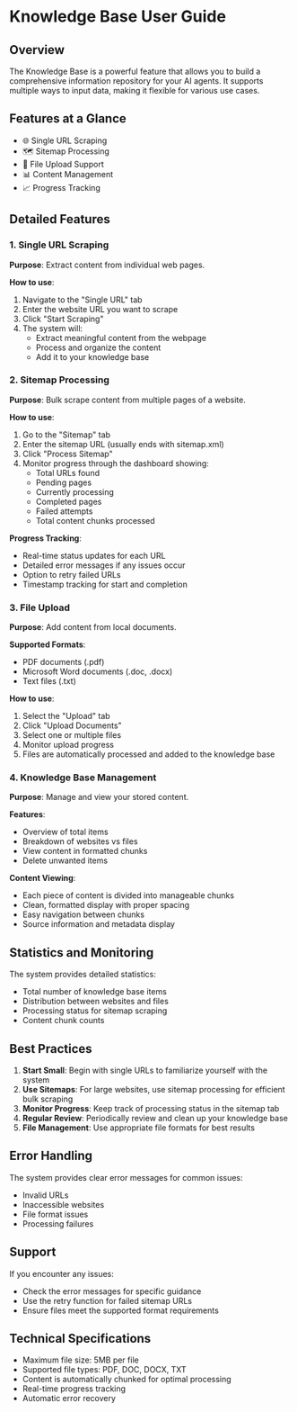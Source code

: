 # Knowledge Base User Guide

## Overview
The Knowledge Base is a powerful feature that allows you to build a comprehensive information repository for your AI agents. It supports multiple ways to input data, making it flexible for various use cases.

## Features at a Glance
- 🌐 Single URL Scraping
- 🗺️ Sitemap Processing
- 📁 File Upload Support
- 📊 Content Management
- 📈 Progress Tracking

## Detailed Features

### 1. Single URL Scraping
**Purpose**: Extract content from individual web pages.

**How to use**:
1. Navigate to the "Single URL" tab
2. Enter the website URL you want to scrape
3. Click "Start Scraping"
4. The system will:
   - Extract meaningful content from the webpage
   - Process and organize the content
   - Add it to your knowledge base

### 2. Sitemap Processing
**Purpose**: Bulk scrape content from multiple pages of a website.

**How to use**:
1. Go to the "Sitemap" tab
2. Enter the sitemap URL (usually ends with sitemap.xml)
3. Click "Process Sitemap"
4. Monitor progress through the dashboard showing:
   - Total URLs found
   - Pending pages
   - Currently processing
   - Completed pages
   - Failed attempts
   - Total content chunks processed

**Progress Tracking**:
- Real-time status updates for each URL
- Detailed error messages if any issues occur
- Option to retry failed URLs
- Timestamp tracking for start and completion

### 3. File Upload
**Purpose**: Add content from local documents.

**Supported Formats**:
- PDF documents (.pdf)
- Microsoft Word documents (.doc, .docx)
- Text files (.txt)

**How to use**:
1. Select the "Upload" tab
2. Click "Upload Documents"
3. Select one or multiple files
4. Monitor upload progress
5. Files are automatically processed and added to the knowledge base

### 4. Knowledge Base Management
**Purpose**: Manage and view your stored content.

**Features**:
- Overview of total items
- Breakdown of websites vs files
- View content in formatted chunks
- Delete unwanted items

**Content Viewing**:
- Each piece of content is divided into manageable chunks
- Clean, formatted display with proper spacing
- Easy navigation between chunks
- Source information and metadata display

## Statistics and Monitoring
The system provides detailed statistics:
- Total number of knowledge base items
- Distribution between websites and files
- Processing status for sitemap scraping
- Content chunk counts

## Best Practices
1. **Start Small**: Begin with single URLs to familiarize yourself with the system
2. **Use Sitemaps**: For large websites, use sitemap processing for efficient bulk scraping
3. **Monitor Progress**: Keep track of processing status in the sitemap tab
4. **Regular Review**: Periodically review and clean up your knowledge base
5. **File Management**: Use appropriate file formats for best results

## Error Handling
The system provides clear error messages for common issues:
- Invalid URLs
- Inaccessible websites
- File format issues
- Processing failures

## Support
If you encounter any issues:
- Check the error messages for specific guidance
- Use the retry function for failed sitemap URLs
- Ensure files meet the supported format requirements

## Technical Specifications
- Maximum file size: 5MB per file
- Supported file types: PDF, DOC, DOCX, TXT
- Content is automatically chunked for optimal processing
- Real-time progress tracking
- Automatic error recovery 